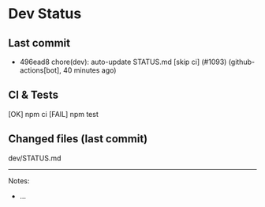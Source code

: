# Dev Status

## Last commit
- 496ead8 chore(dev): auto-update STATUS.md [skip ci] (#1093) (github-actions[bot], 40 minutes ago)
## CI & Tests
[OK] npm ci
[FAIL] npm test

## Changed files (last commit)
dev/STATUS.md

---
Notes:
- ...
